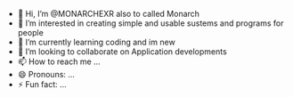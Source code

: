 - 👋 Hi, I’m @MONARCHEXR also to called Monarch
- 👀 I’m interested in creating simple and usable sustems and programs for people
- 🌱 I’m currently learning coding and im new
- 💞️ I’m looking to collaborate on Application developments
- 📫 How to reach me ...
- 😄 Pronouns: ...
- ⚡ Fun fact: ...

<!---
MONARCHEXR/MONARCHEXR is a ✨ special ✨ repository because its `README.md` (this file) appears on your GitHub profile.
You can click the Preview link to take a look at your changes.
--->
